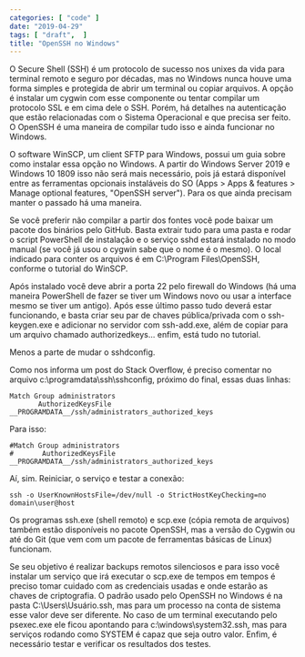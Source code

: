 ```yaml
---
categories: [ "code" ]
date: "2019-04-29"
tags: [ "draft",  ]
title: "OpenSSH no Windows"
---
```

O Secure Shell (SSH) é um protocolo de sucesso nos unixes da vida para terminal remoto e seguro por décadas, mas no Windows nunca houve uma forma simples e protegida de abrir um terminal ou copiar arquivos. A opção é instalar um cygwin com esse componente ou tentar compilar um protocolo SSL e em cima dele o SSH. Porém, há detalhes na autenticação que estão relacionadas com o Sistema Operacional e que precisa ser feito. O OpenSSH é uma maneira de compilar tudo isso e ainda funcionar no Windows.

O software WinSCP, um client SFTP para Windows, possui um guia sobre como instalar essa opção no Windows. A partir do Windows Server 2019 e Windows 10 1809 isso não será mais necessário, pois já estará disponível entre as ferramentas opcionais instaláveis do SO (Apps > Apps & features > Manage optional features, "OpenSSH server"). Para os que ainda precisam manter o passado há uma maneira.

Se você preferir não compilar a partir dos fontes você pode baixar um pacote dos binários pelo GitHub. Basta extrair tudo para uma pasta e rodar o script PowerShell de instalação e o serviço sshd estará instalado no modo manual (se você já usou o cygwin sabe que o nome é o mesmo). O local indicado para conter os arquivos é em C:\Program Files\OpenSSH, conforme o tutorial do WinSCP.

Após instalado você deve abrir a porta 22 pelo firewall do Windows (há uma maneira PowerShell de fazer se tiver um Windows novo ou usar a interface mesmo se tiver um antigo). Após esse último passo tudo deverá estar funcionando, e basta criar seu par de chaves pública/privada com o ssh-keygen.exe e adicionar no servidor com ssh-add.exe, além de copiar para um arquivo chamado authorizedkeys... enfim, está tudo no tutorial.

Menos a parte de mudar o sshdconfig.

Como nos informa um post do Stack Overflow, é preciso comentar no arquivo c:\programdata\ssh\sshconfig, próximo do final, essas duas linhas:

    Match Group administrators
           AuthorizedKeysFile __PROGRAMDATA__/ssh/administrators_authorized_keys

Para isso:

    #Match Group administrators
    #       AuthorizedKeysFile __PROGRAMDATA__/ssh/administrators_authorized_keys

Aí, sim. Reiniciar, o serviço e testar a conexão:

    ssh -o UserKnownHostsFile=/dev/null -o StrictHostKeyChecking=no domain\user@host

Os programas ssh.exe (shell remoto) e scp.exe (cópia remota de arquivos) também estão disponíveis no pacote OpenSSH, mas a versão do Cygwin ou até do Git (que vem com um pacote de ferramentas básicas de Linux) funcionam.


Se seu objetivo é realizar backups remotos silenciosos e para isso você instalar um serviço que irá executar o scp.exe de tempos em tempos é preciso tomar cuidado com as credenciais usadas e onde estarão as chaves de criptografia. O padrão usado pelo OpenSSH no Windows é na pasta C:\Users\Usuário\.ssh, mas para um processo na conta de sistema esse valor deve ser diferente. No caso de um terminal executando pelo psexec.exe ele ficou apontando para c:\windows\system32\.ssh, mas para serviços rodando como SYSTEM é capaz que seja outro valor. Enfim, é necessário testar e verificar os resultados dos testes.
